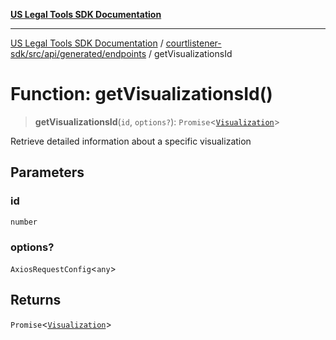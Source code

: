 [**US Legal Tools SDK Documentation**](../../../../../../README.md)

***

[US Legal Tools SDK Documentation](../../../../../../README.md) / [courtlistener-sdk/src/api/generated/endpoints](../README.md) / getVisualizationsId

# Function: getVisualizationsId()

> **getVisualizationsId**(`id`, `options?`): `Promise`\<[`Visualization`](../../model/interfaces/Visualization.md)\>

Retrieve detailed information about a specific visualization

## Parameters

### id

`number`

### options?

`AxiosRequestConfig`\<`any`\>

## Returns

`Promise`\<[`Visualization`](../../model/interfaces/Visualization.md)\>

